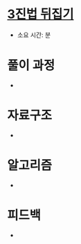# [3진법 뒤집기](https://programmers.co.kr/learn/courses/30/lessons/68935)

- 소요 시간: 분

# 풀이 과정

-

# 자료구조

-

# 알고리즘

-

# 피드백

-
